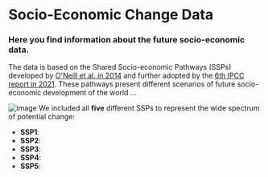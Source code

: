 # Socio-Economic Change Data
### Here you find information about the future socio-economic data. 
The data is based on the Shared Socio-economic Pathways (SSPs) developed by [O'Neill et al. in 2014](https://link.springer.com/article/10.1007/s10584-013-0905-2adopted) and further adopted by the [6th IPCC report in 2021](https://www.ipcc.ch/assessment-report/ar6/). These pathways present different scenarios of future socio-economic development of the world ...

![image](https://github.com/mdjahan/SEEdata/assets/122866605/aa8ace7e-587b-4cc7-96bc-313f98ca45fb)
We included all **five** different SSPs to represent the wide spectrum of potential change:
+ **SSP1**: 
+ **SSP2**: 
+ **SSP3**:
+ **SSP4**:
+ **SSP5**:
